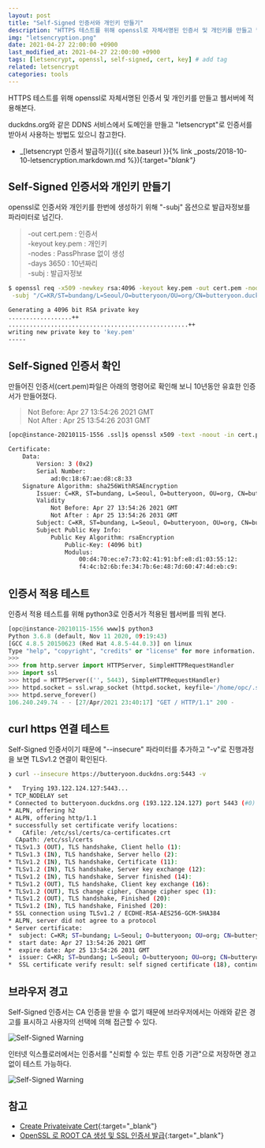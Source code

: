 ```yaml
---
layout: post
title: "Self-Signed 인증서와 개인키 만들기"
description: "HTTPS 테스트를 위해 openssl로 자체서명된 인증서 및 개인키를 만들고 웹서버에 적용해본다. "
img: "letsencryption.png"
date: 2021-04-27 22:00:00 +0900
last_modified_at: 2021-04-27 22:00:00 +0900
tags: [letsencrypt, openssl, self-signed, cert, key] # add tag
related: letsencrypt
categories: tools
---
```


HTTPS 테스트를 위해 openssl로 자체서명된 인증서 및 개인키를 만들고 웹서버에 적용해본다. 

duckdns.org와 같은 DDNS 서비스에서 도메인을 만들고 "letsencrypt"로 인증서를 받아서 사용하는 방법도 있으니 참고한다. 

- _[letsencrypt 인증서 발급하기]({{ site.baseurl }}{% link _posts/2018-10-10-letsencryption.markdown.md %}){:target="_blank"}_

<!--more-->

## Self-Signed 인증서와 개인키 만들기 

openssl로 인증서와 개인키를 한번에 생성하기 위해 "-subj" 옵션으로 발급자정보를 파라미터로 넘긴다. 

> -out cert.pem : 인증서  
> -keyout key.pem : 개인키  
> -nodes : PassPhrase 없이 생성  
> -days 3650 : 10년짜리   
> -subj : 발급자정보 

```bash
$ openssl req -x509 -newkey rsa:4096 -keyout key.pem -out cert.pem -nodes -days 3650 \
 -subj "/C=KR/ST=bundang/L=Seoul/O=butteryoon/OU=org/CN=butteryoon.duckdns.org" 

Generating a 4096 bit RSA private key
..................++
...................................................++
writing new private key to 'key.pem'
-----
```

## Self-Signed 인증서 확인 

만들어진 인증서(cert.pem)파일은 아래의 명령어로 확인해 보니 10년동안 유효한 인증서가 만들어졌다. 

> Not Before: Apr 27 13:54:26 2021 GMT  
> Not After : Apr 25 13:54:26 2031 GMT 

```bash
[opc@instance-20210115-1556 .ssl]$ openssl x509 -text -noout -in cert.pem | more

Certificate:
    Data:
        Version: 3 (0x2)
        Serial Number:
            ad:0c:18:67:ae:d8:c8:33
    Signature Algorithm: sha256WithRSAEncryption
        Issuer: C=KR, ST=bundang, L=Seoul, O=butteryoon, OU=org, CN=butteryoon.duckdns.org
        Validity
            Not Before: Apr 27 13:54:26 2021 GMT
            Not After : Apr 25 13:54:26 2031 GMT
        Subject: C=KR, ST=bundang, L=Seoul, O=butteryoon, OU=org, CN=butteryoon.duckdns.org
        Subject Public Key Info:
            Public Key Algorithm: rsaEncryption
                Public-Key: (4096 bit)
                Modulus:
                    00:d4:70:ec:e7:73:02:41:91:bf:e8:d1:03:55:12:
                    f4:4c:b2:6b:fe:34:7b:6e:48:7d:60:47:4d:eb:c9:
```

## 인증서 적용 테스트

인증서 적용 테스트를 위해 python3로 인증서가 적용된 웹서버를 띄워 본다. 

```python
[opc@instance-20210115-1556 www]$ python3
Python 3.6.8 (default, Nov 11 2020, 09:19:43)
[GCC 4.8.5 20150623 (Red Hat 4.8.5-44.0.3)] on linux
Type "help", "copyright", "credits" or "license" for more information.
>>>
>>> from http.server import HTTPServer, SimpleHTTPRequestHandler
>>> import ssl
>>> httpd = HTTPServer(('', 5443), SimpleHTTPRequestHandler)
>>> httpd.socket = ssl.wrap_socket (httpd.socket, keyfile='/home/opc/.ssl/key.pem', certfile='/home/opc/.ssl/cert.pem', server_side=True)
>>> httpd.serve_forever()
106.240.249.74 - - [27/Apr/2021 23:40:17] "GET / HTTP/1.1" 200 -
```

## curl https 연결 테스트 

Self-Signed 인증서이기 때문에 "--insecure" 파라미터를 추가하고 "-v"로 진행과정을 보면 TLSv1.2 연결이 확인된다. 

```bash
❯ curl --insecure https://butteryoon.duckdns.org:5443 -v

*   Trying 193.122.124.127:5443...
* TCP_NODELAY set
* Connected to butteryoon.duckdns.org (193.122.124.127) port 5443 (#0)
* ALPN, offering h2
* ALPN, offering http/1.1
* successfully set certificate verify locations:
*   CAfile: /etc/ssl/certs/ca-certificates.crt
  CApath: /etc/ssl/certs
* TLSv1.3 (OUT), TLS handshake, Client hello (1):
* TLSv1.3 (IN), TLS handshake, Server hello (2):
* TLSv1.2 (IN), TLS handshake, Certificate (11):
* TLSv1.2 (IN), TLS handshake, Server key exchange (12):
* TLSv1.2 (IN), TLS handshake, Server finished (14):
* TLSv1.2 (OUT), TLS handshake, Client key exchange (16):
* TLSv1.2 (OUT), TLS change cipher, Change cipher spec (1):
* TLSv1.2 (OUT), TLS handshake, Finished (20):
* TLSv1.2 (IN), TLS handshake, Finished (20):
* SSL connection using TLSv1.2 / ECDHE-RSA-AES256-GCM-SHA384
* ALPN, server did not agree to a protocol
* Server certificate:
*  subject: C=KR; ST=bundang; L=Seoul; O=butteryoon; OU=org; CN=butteryoon.duckdns.org
*  start date: Apr 27 13:54:26 2021 GMT
*  expire date: Apr 25 13:54:26 2031 GMT
*  issuer: C=KR; ST=bundang; L=Seoul; O=butteryoon; OU=org; CN=butteryoon.duckdns.org
*  SSL certificate verify result: self signed certificate (18), continuing anyway.
```

## 브라우저 경고

Self-Signed 인증서는 CA 인증을 받을 수 없기 때문에 브라우저에서는 아래와 같은 경고를 표시하고 사용자의 선택에 의해 접근할 수 있다. 

![Self-Signed Warning]({{site.baseurl}}/assets/img/privatecert_edge_warning.png)

인터넷 익스플로러에서는 인증서를 "신뢰할 수 있는 루트 인증 기관"으로 저장하면 경고 없이 테스트 가능하다. 

![Self-Signed Warning]({{site.baseurl}}/assets/img/privatecert_save-04.png)


## 참고

- [Create Privateivate Cert](https://stackoverflow.com/questions/10175812/how-to-create-a-self-signed-certificate-with-openssl){:target="_blank"}
- [OpenSSL 로 ROOT CA 생성 및 SSL 인증서 발급](https://www.lesstif.com/system-admin/openssl-root-ca-ssl-6979614.html){:target="_blank"}
